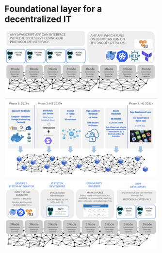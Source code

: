 # Foundational layer for a decentralized IT

![](img/archi_usp_compatible.png)

![](img/archi_foundation_for_it.png)

![](img/archi_quantumsafecloud_usage.png)